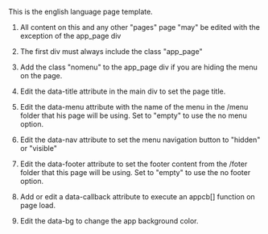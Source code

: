 
This is the english language page template. 

1. All content on this and any other "pages" page "may" be edited with the exception of the app_page div

2. The first div must always include the class "app_page"

3. Add the class "nomenu" to the app_page div if you are hiding the menu on the page.

4. Edit the data-title attribute in the main div to set the page title.

5. Edit the data-menu attribute with the name of the menu in the /menu folder that his page will be using. Set to "empty" to use the no menu option.

6. Edit the data-nav attribute to set the menu navigation button to "hidden" or "visible"

7. Edit the data-footer attribute to set the footer content from the /foter folder that this page will be using. Set to "empty" to use the no footer option.

8. Add or edit a data-callback attribute to execute an appcb[] function on page load. 

9. Edit the data-bg to change the app background color.
